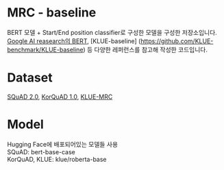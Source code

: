 # MRC - baseline
BERT 모델 + Start/End position classifier로 구성한 모델을 구성한 저장소입니다. [Google AI reasearch의 BERT](https://github.com/google-research/bert), 
[KLUE-baseline] (https://github.com/KLUE-benchmark/KLUE-baseline) 등 다양한 레퍼런스를 참고해 작성한 코드입니다.

# Dataset
[SQuAD 2.0](https://rajpurkar.github.io/SQuAD-explorer/), [KorQuAD 1.0](https://korquad.github.io/KorQuad%201.0/), [KLUE-MRC](https://klue-benchmark.com/)

# Model
Hugging Face에 배포되어있는 모델들 사용  
SQuAD: bert-base-case  
KorQuAD, KLUE: klue/roberta-base  
